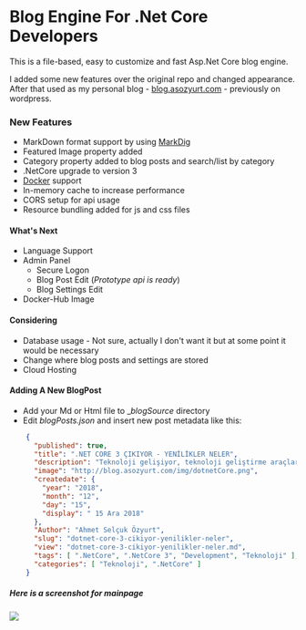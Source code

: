 # Blog Engine For .Net Core Developers

This is a file-based, easy to customize and fast Asp.Net Core blog engine. 

I added some new features over the original repo and changed appearance. After that used as my personal blog - [blog.asozyurt.com](http://blog.asozyurt.com) - previously on wordpress.

### New Features

* MarkDown format support by using [MarkDig](https://github.com/lunet-io/markdig)
* Featured Image property added
* Category property added to blog posts and search/list by category
* .NetCore upgrade to version 3
* [Docker](https://www.docker.com/) support
* In-memory cache to increase performance
* CORS setup for api usage
* Resource bundling added for js and css files

#### What's Next

* Language Support
* Admin Panel 
	* Secure Logon
	* Blog Post Edit (_Prototype api is ready_)
	* Blog Settings Edit
* Docker-Hub Image

#### Considering

* Database usage - Not sure, actually I don't want it but at some point it would be necessary 
* Change where blog posts and settings are stored
* Cloud Hosting

#### Adding A New BlogPost
* Add your Md or Html file to __blogSource_ directory
* Edit _blogPosts.json_ and insert new post metadata like this:

```json
	{
      "published": true,
      "title": ".NET CORE 3 ÇIKIYOR - YENİLİKLER NELER",
      "description": "Teknoloji gelişiyor, teknoloji geliştirme araçları da gelişiyor ve bazen sadece haberlerini bile takip etmekte zorlanacağınız bir hıza ulaşıyor. '.Net Core' nispeten yeni bir teknoloji ve yeni yeni yaygınlaşıyor diyebiliriz.",
      "image": "http://blog.asozyurt.com/img/dotnetCore.png",
      "createdate": {
        "year": "2018",
        "month": "12",
        "day": "15",
        "display": " 15 Ara 2018"
      },
      "Author": "Ahmet Selçuk Özyurt",
      "slug": "dotnet-core-3-cikiyor-yenilikler-neler",
      "view": "dotnet-core-3-cikiyor-yenilikler-neler.md",
      "tags": [ ".NetCore", ".NetCore 3", "Development", "Teknoloji" ],
      "categories": [ "Teknoloji", ".NetCore" ]
    }
```


##### Here is a screenshot for mainpage

![](http://blog.asozyurt.com/img/blog_screenshot.jpg)
